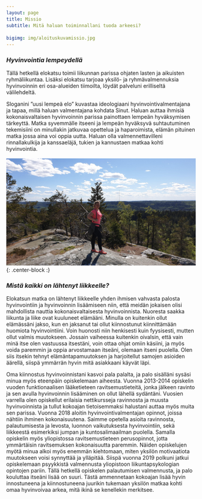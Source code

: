 ```yaml
---
layout: page
title: Missio
subtitle: Mitä haluan toiminnallani tuoda arkeesi?

bigimg: img/aloituskuvamissio.jpg
---
```

### ***Hyvinvointia lempeydellä***

Tällä hetkellä elokatsu toimii liikunnan parissa ohjaten lasten ja aikuisten ryhmäliikuntaa. Lisäksi elokatsu tarjoaa yksilö- ja ryhmävalmennuksia hyvinvoinnin eri osa-alueiden tiimoilta, löydät palveluni erilliseltä välilehdeltä.

Sloganini ”uusi lempeä elo” kuvastaa ideologiaani hyvinvointivalmentajana ja tapaa, millä haluan valmentajana kohdata Sinut. Haluan auttaa ihmisiä kokonaisvaltaisen hyvinvoinnin parissa painottaen lempeän hyväksymisen tärkeyttä.
Matka syvemmälle itseeni ja lempeän hyväksyvä suhtautuminen tekemisiini on minullakin jatkuvaa opettelua ja haparoimista, elämän pituinen matka jossa aina voi oppia uutta. Haluan olla valmennettavilleni rinnallakulkija ja kanssaeläjä, tukien ja kannustaen matkaa kohti hyvinvointia.  
<br/>
![Hyvinvointia lempeydellä](/img/hyvinvointia_lempeydella.jpg "Hyvinvointia lempeydellä"){: .center-block :}
<br/>

### ***Mistä kaikki on lähtenyt liikkeelle?***

Elokatsun matka on lähtenyt liikkeelle yhden ihmisen vahvasta palosta hyvinvointiin ja hyvinvoinnin lisäämiseen niin, että meidän jokaisen olisi mahdollista nauttia kokonaisvaltaisesta hyvinvoinnista.
Nuoresta saakka liikunta ja liike ovat kuuluneet elämääni. Minulla on kuitenkin ollut elämässäni jakso, kun en jaksanut tai ollut kiinnostunut kiinnittämään huomiota hyvinvointiini. Voin huonosti niin henkisesti kuin fyysisesti, mutten ollut valmis muutokseen. Jossain vaiheessa kuitenkin oivalsin, että vain minä itse olen vastuussa itsestäni, voin ottaa ohjat omiin käsiini, ja myös voida paremmin ja oppia arvostamaan itseäni, olemaan itseni puolella. Olen siis itsekin tehnyt elämäntapamuutoksen ja harjoitellut samojen asioiden äärellä, siispä ymmärrän hyvin mitä asiakkaani käyvät läpi.

Oma kiinnostus hyvinvoinnistani kasvoi pala palalta, ja palo sisälläni sysäsi minua myös eteenpäin opiskelemaan aiheesta. Vuonna 2013-2014 opiskelin vuoden funktionaalisen lääketieteen ravitsemustieteitä, jonka jälkeen ravinto ja sen avulla hyvinvoinnin lisääminen on ollut lähellä sydäntäni. Vuosien varrella olen opiskellut erilaisia nettikursseja ravinnosta ja muusta hyvinvoinnista ja tullut kokoajan tietoisemmaksi halustani auttaa myös muita sen parissa. Vuonna 2018 aloitin hyvinvointivalmentajan opinnot, joissa nähtiin ihminen kokonaisuutena. Saimme opetella asioita ravinnosta, palautumisesta ja levosta, luonnon vaikutuksesta hyvinvointiin, sekä liikkeestä esimerkiksi jumpan ja kuntosalimaailman puolella. Samalla opiskelin myös yliopistossa ravitsemustieteen perusopinnot, jotta ymmärtäisin ravitsemuksen kokonaisuutta paremmin.
Näiden opiskelujen myötä minua alkoi myös enemmän kiehtomaan, miten yksilön motivaatiota muutokseen voisi synnyttää ja ylläpitää. Siispä vuonna 2019 polkuni jatkui opiskelemaan psyykkistä valmennusta yliopistoon liikuntapsykologian opintojen pariin. Tällä hetkellä opiskelen palautumisen valmennusta, ja palo kouluttaa itseäni lisää on suuri. Tästä ammennetaan kokoajan lisää hyvin innostuneena ja kiinnostuneena juurikin tukemaan yksilön matkaa kohti omaa hyvinvoivaa arkea, mitä ikinä se kenellekin merkitsee.